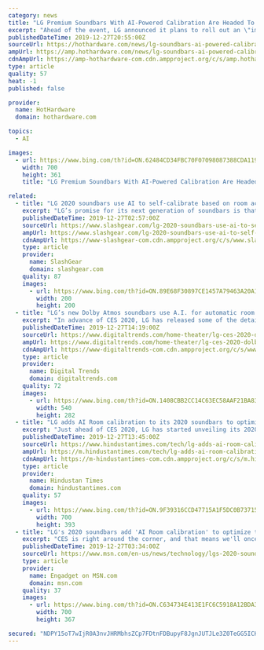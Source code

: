 ```yaml
---
category: news
title: "LG Premium Soundbars With AI-Powered Calibration Are Headed To CES"
excerpt: "Ahead of the event, LG announced it plans to roll out an \"impressive lineup of soundbars\" with premium quality audio, easy connectivity, smart functionality, and \"AI room calibration.\" I can hear you groaning as you read that last part, and it's a natural reaction—it seems everything these days touts AI technology in some form or another."
publishedDateTime: 2019-12-27T20:55:00Z
sourceUrl: https://hothardware.com/news/lg-soundbars-ai-powered-calibration-headed-ces
ampUrl: https://amp.hothardware.com/news/lg-soundbars-ai-powered-calibration-headed-ces
cdnAmpUrl: https://amp-hothardware-com.cdn.ampproject.org/c/s/amp.hothardware.com/news/lg-soundbars-ai-powered-calibration-headed-ces
type: article
quality: 57
heat: -1
published: false

provider:
  name: HotHardware
  domain: hothardware.com

topics:
  - AI

images:
  - url: https://www.bing.com/th?id=ON.62484CD34FBC70F07098087388CDA119
    width: 700
    height: 361
    title: "LG Premium Soundbars With AI-Powered Calibration Are Headed To CES"

related:
  - title: "LG 2020 soundbars use AI to self-calibrate based on room acoustics"
    excerpt: "LG’s promise for its next generation of soundbars is that you won’t have to do that yourself takes to its new AI Room Calibration that lets these smart speakers do the work for you. Each room is different and so is each listener. There is no one ..."
    publishedDateTime: 2019-12-27T02:57:00Z
    sourceUrl: https://www.slashgear.com/lg-2020-soundbars-use-ai-to-self-calibrate-based-on-room-acoustics-26604517/
    ampUrl: https://www.slashgear.com/lg-2020-soundbars-use-ai-to-self-calibrate-based-on-room-acoustics-26604517/amp/
    cdnAmpUrl: https://www-slashgear-com.cdn.ampproject.org/c/s/www.slashgear.com/lg-2020-soundbars-use-ai-to-self-calibrate-based-on-room-acoustics-26604517/amp/
    type: article
    provider:
      name: SlashGear
      domain: slashgear.com
    quality: 87
    images:
      - url: https://www.bing.com/th?id=ON.89E68F30897CE1457A79463A20A1045B
        width: 200
        height: 200
  - title: "LG’s new Dolby Atmos soundbars use A.I. for automatic room calibration"
    excerpt: "In advance of CES 2020, LG has released some of the details for its 2020 lineup of soundbars. The biggest new feature is called AI Room Calibration, a system that automatically adjusts the sonic properties of LG’s premium soundbar models to better match the acoustics of the room. “These advanced models are self-calibrating, able to ..."
    publishedDateTime: 2019-12-27T14:19:00Z
    sourceUrl: https://www.digitaltrends.com/home-theater/lg-ces-2020-dolby-atmos-soundbars-with-ai/
    ampUrl: https://www.digitaltrends.com/home-theater/lg-ces-2020-dolby-atmos-soundbars-with-ai/?amp
    cdnAmpUrl: https://www-digitaltrends-com.cdn.ampproject.org/c/s/www.digitaltrends.com/home-theater/lg-ces-2020-dolby-atmos-soundbars-with-ai/?amp
    type: article
    provider:
      name: Digital Trends
      domain: digitaltrends.com
    quality: 72
    images:
      - url: https://www.bing.com/th?id=ON.1408CBB2CC14C63EC58AAF21BA83779C
        width: 540
        height: 282
  - title: "LG adds AI Room calibration to its 2020 soundbars to optimise audio"
    excerpt: "Just ahead of CES 2020, LG has started unveiling its 2020 soundbars and they have added something called AI Room Calibration to them. While we do not exactly know that this new technology is going to achieve, we do know that LG is going to apply machine learning and related tech across the new products it launches in 2020. This AI Room ..."
    publishedDateTime: 2019-12-27T13:45:00Z
    sourceUrl: https://www.hindustantimes.com/tech/lg-adds-ai-room-calibration-to-its-2020-soundbars-to-optimise-audio/story-AFAEVUcvSSSBTjFLfSefWN.html
    ampUrl: https://m.hindustantimes.com/tech/lg-adds-ai-room-calibration-to-its-2020-soundbars-to-optimise-audio/story-AFAEVUcvSSSBTjFLfSefWN_amp.html
    cdnAmpUrl: https://m-hindustantimes-com.cdn.ampproject.org/c/s/m.hindustantimes.com/tech/lg-adds-ai-room-calibration-to-its-2020-soundbars-to-optimise-audio/story-AFAEVUcvSSSBTjFLfSefWN_amp.html
    type: article
    provider:
      name: Hindustan Times
      domain: hindustantimes.com
    quality: 57
    images:
      - url: https://www.bing.com/th?id=ON.9F39316CCD47715A1F5DC0B73715FFEE
        width: 700
        height: 393
  - title: "LG's 2020 soundbars add 'AI Room calibration' to optimize their audio"
    excerpt: "CES is right around the corner, and that means we'll once again meet a slew of new home theater equipment. LG is unveiling its 2020 soundbar lineup right now, and a new headline feature for this year is \"AI Room Calibration.\" Exactly what separates this tech from non-AI automatic calibration we've seen is unclear, but LG is openly committed to ..."
    publishedDateTime: 2019-12-27T03:34:00Z
    sourceUrl: https://www.msn.com/en-us/news/technology/lgs-2020-soundbars-add-ai-room-calibration-to-optimize-their-audio/ar-BBYnrN7
    type: article
    provider:
      name: Engadget on MSN.com
      domain: msn.com
    quality: 37
    images:
      - url: https://www.bing.com/th?id=ON.C634734E413E1FC6C5918A12BDA3CDD2
        width: 700
        height: 367

secured: "NDPY15oT7wIjR0A3nvJHRMbhsZCp7FDtnFDBupyF8JgnJUTJLe3Z0TeGG5ICKUHq18b5UvXu75FTpWNyg5pNZtbA1hJGci13BYKsVhrX4KKnW8OCSgiuRSMLE23rUXOoQMCHDf7y86Klk3YkvJeJiyUNw3eMnvvsH7u9eWSKk69f3Qgju7Yvcxy0/kW007ZwK/DSHiQGzWUqkUGaB45gYUXeKUAKJpbeNoIBlKV6L378E5hVxYsHUwUy6orKgNuI4asXrJtTaylVY1bkxd6HKQ==;3Ih3/rMM1Mpzwve/uZVPRQ=="
---
```


